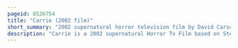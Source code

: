```yaml
---
pageid: 8526754
title: "Carrie (2002 film)"
short_summary: "2002 supernatural horror television film by David Carson"
description: "Carrie is a 2002 supernatural Horror Tv Film based on Stephen King's Novel of the same Name. It is the second Film Adaptation and Re-Imagining of the Novel and the third Film in the Carrie Franchise. The Film was written by Bryan Fuller, directed by David Carson, and Stars Angela Bettis in the leading Role. In the Story, Carrie White, a shy Girl who is harassed by her Schoolmates, Disappears and a Series of Flashbacks reveal what has happened to her."
---
```

